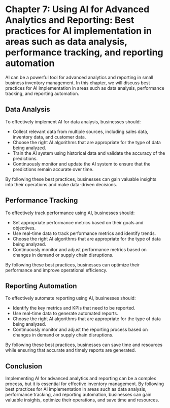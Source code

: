 Chapter 7: Using AI for Advanced Analytics and Reporting: Best practices for AI implementation in areas such as data analysis, performance tracking, and reporting automation
=============================================================================================================================================================================

AI can be a powerful tool for advanced analytics and reporting in small business inventory management. In this chapter, we will discuss best practices for AI implementation in areas such as data analysis, performance tracking, and reporting automation.

Data Analysis
-------------

To effectively implement AI for data analysis, businesses should:

* Collect relevant data from multiple sources, including sales data, inventory data, and customer data.
* Choose the right AI algorithms that are appropriate for the type of data being analyzed.
* Train the AI system using historical data and validate the accuracy of the predictions.
* Continuously monitor and update the AI system to ensure that the predictions remain accurate over time.

By following these best practices, businesses can gain valuable insights into their operations and make data-driven decisions.

Performance Tracking
--------------------

To effectively track performance using AI, businesses should:

* Set appropriate performance metrics based on their goals and objectives.
* Use real-time data to track performance metrics and identify trends.
* Choose the right AI algorithms that are appropriate for the type of data being analyzed.
* Continuously monitor and adjust performance metrics based on changes in demand or supply chain disruptions.

By following these best practices, businesses can optimize their performance and improve operational efficiency.

Reporting Automation
--------------------

To effectively automate reporting using AI, businesses should:

* Identify the key metrics and KPIs that need to be reported.
* Use real-time data to generate automated reports.
* Choose the right AI algorithms that are appropriate for the type of data being analyzed.
* Continuously monitor and adjust the reporting process based on changes in demand or supply chain disruptions.

By following these best practices, businesses can save time and resources while ensuring that accurate and timely reports are generated.

Conclusion
----------

Implementing AI for advanced analytics and reporting can be a complex process, but it is essential for effective inventory management. By following best practices for AI implementation in areas such as data analysis, performance tracking, and reporting automation, businesses can gain valuable insights, optimize their operations, and save time and resources.
